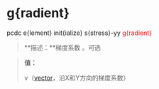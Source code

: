 # g{radient}
pcdc e{lement} init{ialize} s{stress}-yy <span style='color: red;'>g{radient}</span>
> **描述：**梯度系数
。可选

> 
> **值：**
> 
> v（[vector](数据类型/vector/)，沿X和Y方向的梯度系数）

